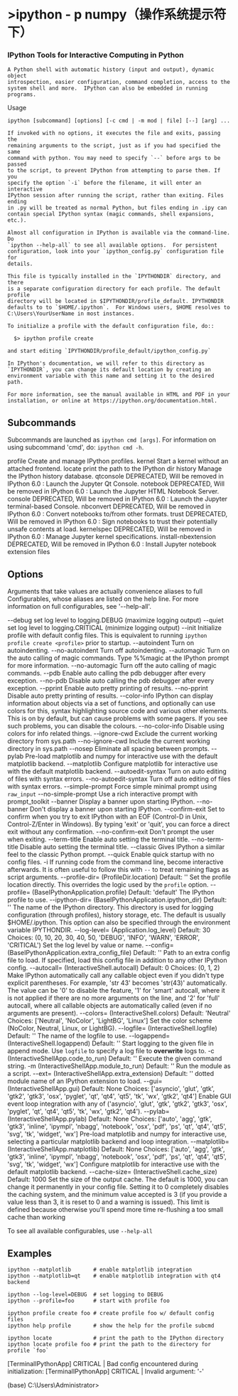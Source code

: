 # >ipython - p numpy（操作系统提示符下）

###  IPython Tools for Interactive Computing in Python

    A Python shell with automatic history (input and output), dynamic object
    introspection, easier configuration, command completion, access to the
    system shell and more.  IPython can also be embedded in running programs.

Usage

    ipython [subcommand] [options] [-c cmd | -m mod | file] [--] [arg] ...
    
    If invoked with no options, it executes the file and exits, passing the
    remaining arguments to the script, just as if you had specified the same
    command with python. You may need to specify `--` before args to be passed
    to the script, to prevent IPython from attempting to parse them. If you
    specify the option `-i` before the filename, it will enter an interactive
    IPython session after running the script, rather than exiting. Files ending
    in .py will be treated as normal Python, but files ending in .ipy can
    contain special IPython syntax (magic commands, shell expansions, etc.).
    
    Almost all configuration in IPython is available via the command-line. Do
    `ipython --help-all` to see all available options.  For persistent
    configuration, look into your `ipython_config.py` configuration file for
    details.
    
    This file is typically installed in the `IPYTHONDIR` directory, and there
    is a separate configuration directory for each profile. The default profile
    directory will be located in $IPYTHONDIR/profile_default. IPYTHONDIR
    defaults to to `$HOME/.ipython`.  For Windows users, $HOME resolves to
    C:\Users\YourUserName in most instances.
    
    To initialize a profile with the default configuration file, do::
    
      $> ipython profile create
    
    and start editing `IPYTHONDIR/profile_default/ipython_config.py`
    
    In IPython's documentation, we will refer to this directory as
    `IPYTHONDIR`, you can change its default location by creating an
    environment variable with this name and setting it to the desired path.
    
    For more information, see the manual available in HTML and PDF in your
    installation, or online at https://ipython.org/documentation.html.

Subcommands
-----------

Subcommands are launched as `ipython cmd [args]`. For information on using
subcommand 'cmd', do: `ipython cmd -h`.

profile
    Create and manage IPython profiles.
kernel
    Start a kernel without an attached frontend.
locate
    print the path to the IPython dir
history
    Manage the IPython history database.
qtconsole
    DEPRECATED, Will be removed in IPython 6.0 : Launch the Jupyter Qt Console.
notebook
    DEPRECATED, Will be removed in IPython 6.0 : Launch the Jupyter HTML Notebook Server.
console
    DEPRECATED, Will be removed in IPython 6.0 : Launch the Jupyter terminal-based Console.
nbconvert
    DEPRECATED, Will be removed in IPython 6.0 : Convert notebooks to/from other formats.
trust
    DEPRECATED, Will be removed in IPython 6.0 : Sign notebooks to trust their potentially unsafe contents at load.
kernelspec
    DEPRECATED, Will be removed in IPython 6.0 : Manage Jupyter kernel specifications.
install-nbextension
    DEPRECATED, Will be removed in IPython 6.0 : Install Jupyter notebook extension files

Options
-------

Arguments that take values are actually convenience aliases to full
Configurables, whose aliases are listed on the help line. For more information
on full configurables, see '--help-all'.

--debug
    set log level to logging.DEBUG (maximize logging output)
--quiet
    set log level to logging.CRITICAL (minimize logging output)
--init
    Initialize profile with default config files.  This is equivalent
    to running `ipython profile create <profile>` prior to startup.
--autoindent
    Turn on autoindenting.
--no-autoindent
    Turn off autoindenting.
--automagic
    Turn on the auto calling of magic commands. Type %%magic at the
    IPython  prompt  for  more information.
--no-automagic
    Turn off the auto calling of magic commands.
--pdb
    Enable auto calling the pdb debugger after every exception.
--no-pdb
    Disable auto calling the pdb debugger after every exception.
--pprint
    Enable auto pretty printing of results.
--no-pprint
    Disable auto pretty printing of results.
--color-info
    IPython can display information about objects via a set of functions,
    and optionally can use colors for this, syntax highlighting
    source code and various other elements. This is on by default, but can cause
    problems with some pagers. If you see such problems, you can disable the
    colours.
--no-color-info
    Disable using colors for info related things.
--ignore-cwd
    Exclude the current working directory from sys.path
--no-ignore-cwd
    Include the current working directory in sys.path
--nosep
    Eliminate all spacing between prompts.
--pylab
    Pre-load matplotlib and numpy for interactive use with
    the default matplotlib backend.
--matplotlib
    Configure matplotlib for interactive use with
    the default matplotlib backend.
--autoedit-syntax
    Turn on auto editing of files with syntax errors.
--no-autoedit-syntax
    Turn off auto editing of files with syntax errors.
--simple-prompt
    Force simple minimal prompt using `raw_input`
--no-simple-prompt
    Use a rich interactive prompt with prompt_toolkit
--banner
    Display a banner upon starting IPython.
--no-banner
    Don't display a banner upon starting IPython.
--confirm-exit
    Set to confirm when you try to exit IPython with an EOF (Control-D
    in Unix, Control-Z/Enter in Windows). By typing 'exit' or 'quit',
    you can force a direct exit without any confirmation.
--no-confirm-exit
    Don't prompt the user when exiting.
--term-title
    Enable auto setting the terminal title.
--no-term-title
    Disable auto setting the terminal title.
--classic
    Gives IPython a similar feel to the classic Python prompt.
--quick
    Enable quick startup with no config files.
-i
    If running code from the command line, become interactive afterwards.
    It is often useful to follow this with `--` to treat remaining flags as
    script arguments.
--profile-dir=<Unicode> (ProfileDir.location)
    Default: ''
    Set the profile location directly. This overrides the logic used by the
    `profile` option.
--profile=<Unicode> (BaseIPythonApplication.profile)
    Default: 'default'
    The IPython profile to use.
--ipython-dir=<Unicode> (BaseIPythonApplication.ipython_dir)
    Default: ''
    The name of the IPython directory. This directory is used for logging
    configuration (through profiles), history storage, etc. The default is
    usually $HOME/.ipython. This option can also be specified through the
    environment variable IPYTHONDIR.
--log-level=<Enum> (Application.log_level)
    Default: 30
    Choices: (0, 10, 20, 30, 40, 50, 'DEBUG', 'INFO', 'WARN', 'ERROR', 'CRITICAL')
    Set the log level by value or name.
--config=<Unicode> (BaseIPythonApplication.extra_config_file)
    Default: ''
    Path to an extra config file to load.
    If specified, load this config file in addition to any other IPython config.
--autocall=<Enum> (InteractiveShell.autocall)
    Default: 0
    Choices: (0, 1, 2)
    Make IPython automatically call any callable object even if you didn't type
    explicit parentheses. For example, 'str 43' becomes 'str(43)' automatically.
    The value can be '0' to disable the feature, '1' for 'smart' autocall, where
    it is not applied if there are no more arguments on the line, and '2' for
    'full' autocall, where all callable objects are automatically called (even
    if no arguments are present).
--colors=<CaselessStrEnum> (InteractiveShell.colors)
    Default: 'Neutral'
    Choices: ['Neutral', 'NoColor', 'LightBG', 'Linux']
    Set the color scheme (NoColor, Neutral, Linux, or LightBG).
--logfile=<Unicode> (InteractiveShell.logfile)
    Default: ''
    The name of the logfile to use.
--logappend=<Unicode> (InteractiveShell.logappend)
    Default: ''
    Start logging to the given file in append mode. Use `logfile` to specify a
    log file to **overwrite** logs to.
-c <Unicode> (InteractiveShellApp.code_to_run)
    Default: ''
    Execute the given command string.
-m <Unicode> (InteractiveShellApp.module_to_run)
    Default: ''
    Run the module as a script.
--ext=<Unicode> (InteractiveShellApp.extra_extension)
    Default: ''
    dotted module name of an IPython extension to load.
--gui=<CaselessStrEnum> (InteractiveShellApp.gui)
    Default: None
    Choices: ['asyncio', 'glut', 'gtk', 'gtk2', 'gtk3', 'osx', 'pyglet', 'qt', 'qt4', 'qt5', 'tk', 'wx', 'gtk2', 'qt4']
    Enable GUI event loop integration with any of ('asyncio', 'glut', 'gtk',
    'gtk2', 'gtk3', 'osx', 'pyglet', 'qt', 'qt4', 'qt5', 'tk', 'wx', 'gtk2',
    'qt4').
--pylab=<CaselessStrEnum> (InteractiveShellApp.pylab)
    Default: None
    Choices: ['auto', 'agg', 'gtk', 'gtk3', 'inline', 'ipympl', 'nbagg', 'notebook', 'osx', 'pdf', 'ps', 'qt', 'qt4', 'qt5', 'svg', 'tk', 'widget', 'wx']
    Pre-load matplotlib and numpy for interactive use, selecting a particular
    matplotlib backend and loop integration.
--matplotlib=<CaselessStrEnum> (InteractiveShellApp.matplotlib)
    Default: None
    Choices: ['auto', 'agg', 'gtk', 'gtk3', 'inline', 'ipympl', 'nbagg', 'notebook', 'osx', 'pdf', 'ps', 'qt', 'qt4', 'qt5', 'svg', 'tk', 'widget', 'wx']
    Configure matplotlib for interactive use with the default matplotlib
    backend.
--cache-size=<Int> (InteractiveShell.cache_size)
    Default: 1000
    Set the size of the output cache.  The default is 1000, you can change it
    permanently in your config file.  Setting it to 0 completely disables the
    caching system, and the minimum value accepted is 3 (if you provide a value
    less than 3, it is reset to 0 and a warning is issued).  This limit is
    defined because otherwise you'll spend more time re-flushing a too small
    cache than working

To see all available configurables, use `--help-all`

Examples
--------

    ipython --matplotlib       # enable matplotlib integration
    ipython --matplotlib=qt    # enable matplotlib integration with qt4 backend
    
    ipython --log-level=DEBUG  # set logging to DEBUG
    ipython --profile=foo      # start with profile foo
    
    ipython profile create foo # create profile foo w/ default config files
    ipython help profile       # show the help for the profile subcmd
    
    ipython locate             # print the path to the IPython directory
    ipython locate profile foo # print the path to the directory for profile `foo`

[TerminalIPythonApp] CRITICAL | Bad config encountered during initialization:
[TerminalIPythonApp] CRITICAL | Invalid argument: '-'

(base) C:\Users\Administrator>